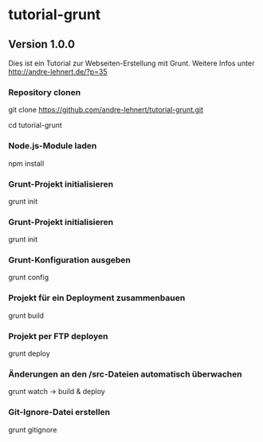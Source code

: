 # tutorial-grunt

## Version 1.0.0

Dies ist ein Tutorial zur Webseiten-Erstellung mit Grunt. Weitere Infos unter http://andre-lehnert.de/?p=35

### Repository clonen

git clone https://github.com/andre-lehnert/tutorial-grunt.git

cd tutorial-grunt

### Node.js-Module laden

npm install

### Grunt-Projekt initialisieren

grunt init

### Grunt-Projekt initialisieren

grunt init

### Grunt-Konfiguration ausgeben

grunt config

### Projekt für ein Deployment zusammenbauen

grunt build

### Projekt per FTP deployen

grunt deploy

### Änderungen an den /src-Dateien automatisch überwachen

grunt watch -> build & deploy

### Git-Ignore-Datei erstellen

grunt gitignore
